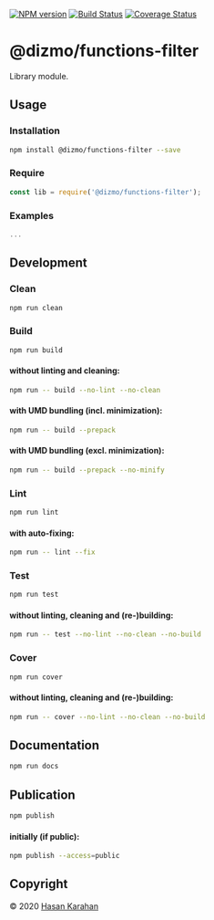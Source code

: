 [![NPM version](https://badge.fury.io/js/%40dizmo%2Ffunctions-filter.svg)](https://npmjs.org/package/@dizmo/functions-filter)
[![Build Status](https://travis-ci.org/dizmo/functions-filter.svg?branch=master)](https://travis-ci.org/dizmo/functions-filter)
[![Coverage Status](https://coveralls.io/repos/github/dizmo/functions-filter/badge.svg?branch=master)](https://coveralls.io/github/dizmo/functions-filter?branch=master)

# @dizmo/functions-filter

Library module.

## Usage

### Installation

```sh
npm install @dizmo/functions-filter --save
```

### Require

```javascript
const lib = require('@dizmo/functions-filter');
```

### Examples

```javascript
...
```

## Development

### Clean

```sh
npm run clean
```

### Build

```sh
npm run build
```

#### without linting and cleaning:

```sh
npm run -- build --no-lint --no-clean
```

#### with UMD bundling (incl. minimization):

```sh
npm run -- build --prepack
```

#### with UMD bundling (excl. minimization):

```sh
npm run -- build --prepack --no-minify
```

### Lint

```sh
npm run lint
```

#### with auto-fixing:

```sh
npm run -- lint --fix
```

### Test

```sh
npm run test
```

#### without linting, cleaning and (re-)building:

```sh
npm run -- test --no-lint --no-clean --no-build
```

### Cover

```sh
npm run cover
```

#### without linting, cleaning and (re-)building:

```sh
npm run -- cover --no-lint --no-clean --no-build
```

## Documentation

```sh
npm run docs
```

## Publication

```sh
npm publish
```

#### initially (if public):

```sh
npm publish --access=public
```

## Copyright

 © 2020 [Hasan Karahan](https://github.com/hsk81)
